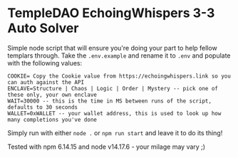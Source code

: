 # TempleDAO EchoingWhispers 3-3 Auto Solver

Simple node script that will ensure you're doing your part to help fellow templars through. Take the `.env.example` and rename it to `.env` and populate with the following values:

```
COOKIE= Copy the Cookie value from https://echoingwhispers.link so you can auth against the API
ENCLAVE=Structure | Chaos | Logic | Order | Mystery -- pick one of these only, your own enclave
WAIT=30000 -- this is the time in MS between runs of the script, defaults to 30 seconds
WALLET=0xWALLET -- your wallet address, this is used to look up how many completions you've done
```

Simply run with either `node .` or `npm run start` and leave it to do its thing!

Tested with npm 6.14.15 and node v14.17.6 - your milage may vary ;) 